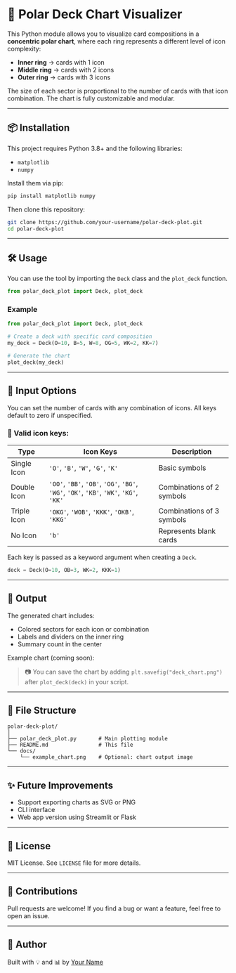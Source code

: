 # 🧭 Polar Deck Chart Visualizer

This Python module allows you to visualize card compositions in a **concentric polar chart**, where each ring represents a different level of icon complexity:

- **Inner ring** → cards with 1 icon  
- **Middle ring** → cards with 2 icons  
- **Outer ring** → cards with 3 icons  

The size of each sector is proportional to the number of cards with that icon combination. The chart is fully customizable and modular.

---

## 📦 Installation

This project requires Python 3.8+ and the following libraries:

- `matplotlib`
- `numpy`

Install them via pip:

```bash
pip install matplotlib numpy
```

Then clone this repository:

```bash
git clone https://github.com/your-username/polar-deck-plot.git
cd polar-deck-plot
```

---

## 🛠 Usage

You can use the tool by importing the `Deck` class and the `plot_deck` function.

```python
from polar_deck_plot import Deck, plot_deck
```

### Example

```python
from polar_deck_plot import Deck, plot_deck

# Create a deck with specific card composition
my_deck = Deck(O=10, B=5, W=8, OG=5, WK=2, KK=7)

# Generate the chart
plot_deck(my_deck)
```

---

## 🧮 Input Options

You can set the number of cards with any combination of icons. All keys default to zero if unspecified.

### 🔹 Valid icon keys:

| Type        | Icon Keys                                              | Description               |
|-------------|--------------------------------------------------------|---------------------------|
| Single Icon | `'O'`, `'B'`, `'W'`, `'G'`, `'K'`                      | Basic symbols             |
| Double Icon | `'OO'`, `'BB'`, `'OB'`, `'OG'`, `'BG'`, `'WG'`, `'OK'`, `'KB'`, `'WK'`, `'KG'`, `'KK'` | Combinations of 2 symbols |
| Triple Icon | `'OKG'`, `'WOB'`, `'KKK'`, `'OKB'`, `'KKG'`            | Combinations of 3 symbols |
| No Icon     | `'b'`                                                  | Represents blank cards    |

Each key is passed as a keyword argument when creating a `Deck`.

```python
deck = Deck(O=10, OB=3, WK=2, KKK=1)
```

---

## 🎨 Output

The generated chart includes:

- Colored sectors for each icon or combination  
- Labels and dividers on the inner ring  
- Summary count in the center  

Example chart (coming soon):

> 📷 You can save the chart by adding `plt.savefig("deck_chart.png")` after `plot_deck(deck)` in your script.

---

## 📂 File Structure

```
polar-deck-plot/
│
├── polar_deck_plot.py       # Main plotting module
├── README.md                # This file
└── docs/
    └── example_chart.png    # Optional: chart output image
```

---

## ✨ Future Improvements

- Support exporting charts as SVG or PNG  
- CLI interface  
- Web app version using Streamlit or Flask  

---

## 📄 License

MIT License. See `LICENSE` file for more details.

---

## 🤝 Contributions

Pull requests are welcome! If you find a bug or want a feature, feel free to open an issue.

---

## 👤 Author

Built with 💡 and 📊 by [Your Name](https://github.com/your-username)
